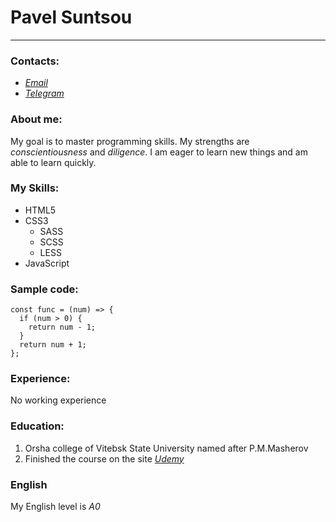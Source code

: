# Pavel Suntsou 
---
### Contacts:
* [*Email*](http://pasha2010.94@gmail.com)
* [*Telegram*](http://t.me/pashabelarus)
### About me:
 My goal is to master programming skills. My strengths are *conscientiousness* and *diligence*. I am eager to learn new things and am able to learn quickly.
### My Skills:
* HTML5
* CSS3
  * SASS
  * SCSS
  * LESS
* JavaScript
### Sample code:
```
const func = (num) => {  
  if (num > 0) {  
    return num - 1;  
  }
  return num + 1;  
};  
```
### Experience:
No working experience  
### Education:
1. Orsha college of Vitebsk State University named after P.M.Masherov
2. Finished the course on the site [*Udemy*](https://www.udemy.com/)
### English
My English level is *A0*